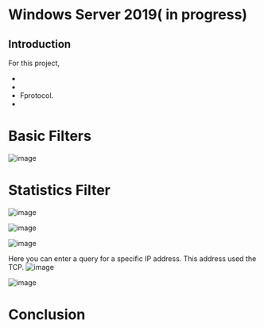 # Windows Server 2019( in progress)


## Introduction


For this project, 

- 
- 
- Fprotocol.
-


# Basic Filters



![image](https://github.com/dbriones49/Wireshark/assets/143753667/110dfa3e-d584-4c50-87ee-aca5dc42da74)



# Statistics Filter

![image](https://github.com/dbriones49/Wireshark/assets/143753667/96f19235-e0c9-4a34-ae53-72b8d9369f8a)



![image](https://github.com/dbriones49/Wireshark/assets/143753667/c984a2d6-66e6-42d3-b477-fa6f184ff012)








![image](https://github.com/dbriones49/Wireshark/assets/143753667/33dd87ac-a3be-4530-891f-12f50339aeda)



Here you can enter a query for a specific IP address. This address used the TCP.
![image](https://github.com/dbriones49/Wireshark/assets/143753667/79c3762e-c4fc-4880-b769-403d82eee922)






![image](https://github.com/dbriones49/Wireshark/assets/143753667/92913213-5a49-4d99-b64c-293139e889d3)


 




# Conclusion






